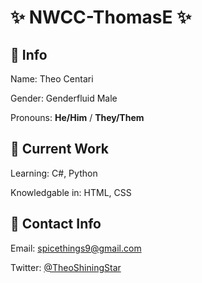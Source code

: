 # ✨ NWCC-ThomasE ✨
## 💬 Info
Name: Theo Centari

Gender: Genderfluid Male

Pronouns: **He/Him** / **They/Them**

## 💬 Current Work
Learning: C#, Python

Knowledgable in: HTML, CSS

## 💬 Contact Info
Email: spicethings9@gmail.com

Twitter: [@TheoShiningStar](https://twitter.com/TheoShiningStar)

<!--
**NWCC-ThomasE/nwcc-thomase** is a ✨ _special_ ✨ repository because its `README.md` (this file) appears on your GitHub profile.

Here are some ideas to get you started:

- 🔭 I’m currently working on ...
- 🌱 I’m currently learning ...
- 👯 I’m looking to collaborate on ...
- 🤔 I’m looking for help with ...
- 💬 Ask me about ...
- 📫 How to reach me: ...
- 😄 Pronouns: ...
- ⚡ Fun fact: ...
-->
